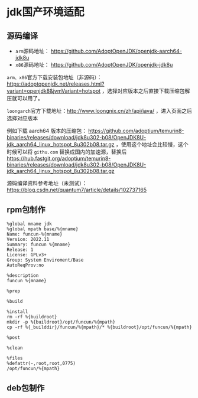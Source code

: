 # jdk国产环境适配

## 源码编译

* `arm`源码地址： https://github.com/AdoptOpenJDK/openjdk-aarch64-jdk8u
* `x86`源码地址： https://github.com/AdoptOpenJDK/openjdk-jdk8u

`arm、x86`官方下载安装包地址（非源码）：https://adoptopenjdk.net/releases.html?variant=openjdk8&jvmVariant=hotspot  ，选择对应版本之后直接下载压缩包解压就可以用了。

`loongarch`官方下载地址：http://www.loongnix.cn/zh/api/java/ ，进入页面之后选择对应版本

例如下载 aarch64 版本的压缩包： https://github.com/adoptium/temurin8-binaries/releases/download/jdk8u302-b08/OpenJDK8U-jdk_aarch64_linux_hotspot_8u302b08.tar.gz  ，使用这个地址会比较慢，这个时候可以将 `githu.com` 替换成国内的加速源，替换后 https://hub.fastgit.org/adoptium/temurin8-binaries/releases/download/jdk8u302-b08/OpenJDK8U-jdk_aarch64_linux_hotspot_8u302b08.tar.gz

源码编译资料参考地址（未测试）：https://blog.csdn.net/quantum7/article/details/102737165

## rpm包制作

```text
%global mname jdk
%global mpath base/%{mname}
Name: funcun-%{mname}
Version: 2022.11
Summary: funcun %{mname}
Release: 1
License: GPLv3+
Group: System Enviroment/Base
AutoReqProv:no

%description
funcun %{mname}

%prep

%build

%install
rm -rf %{buildroot}
mkdir -p %{buildroot}/opt/funcun/%{mpath}
cp -rf %{_builddir}/funcun/%{mpath}/* %{buildroot}/opt/funcun/%{mpath}

%post

%clean

%files
%defattr(-,root,root,0775)
/opt/funcun/%{mpath}
```

## deb包制作